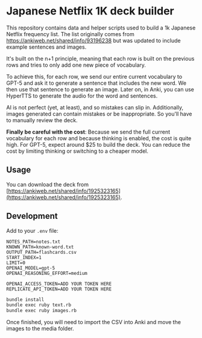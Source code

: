 # Japanese Netflix 1K deck builder

This repository contains data and helper scripts used to build a 1k Japanese Netflix frequency list. The list originally comes from https://ankiweb.net/shared/info/93196238 but was updated to include example sentences and images.

It's built on the n+1 principle, meaning that each row is built on the previous rows and tries to only add one new piece of vocabulary.

To achieve this, for each row, we send our entire current vocabulary to GPT-5 and ask it to generate a sentence that includes the new word. We then use that sentence to generate an image. Later on, in Anki, you can use HyperTTS to generate the audio for the word and sentences.

AI is not perfect (yet, at least), and so mistakes can slip in. Additionally, images generated can contain mistakes or be inappropriate. So you'll have to manually review the deck.

**Finally be careful with the cost**: Because we send the full current vocabulary for each row and because thinking is enabled, the cost is quite high. For GPT-5, expect around $25 to build the deck. You can reduce the cost by limiting thinking or switching to a cheaper model.

## Usage

You can download the deck from [https://ankiweb.net/shared/info/1925323165](https://ankiweb.net/shared/info/1925323165).

## Development

Add to your `.env` file:

```
NOTES_PATH=notes.txt
KNOWN_PATH=known-word.txt
OUTPUT_PATH=flashcards.csv
START_INDEX=1
LIMIT=0
OPENAI_MODEL=gpt-5
OPENAI_REASONING_EFFORT=medium

OPENAI_ACCESS_TOKEN=ADD YOUR TOKEN HERE
REPLICATE_API_TOKEN=ADD YOUR TOKEN HERE
```

```bash
bundle install
bundle exec ruby text.rb
bundle exec ruby images.rb
```

Once finished, you will need to import the CSV into Anki and move the images to the media folder.
